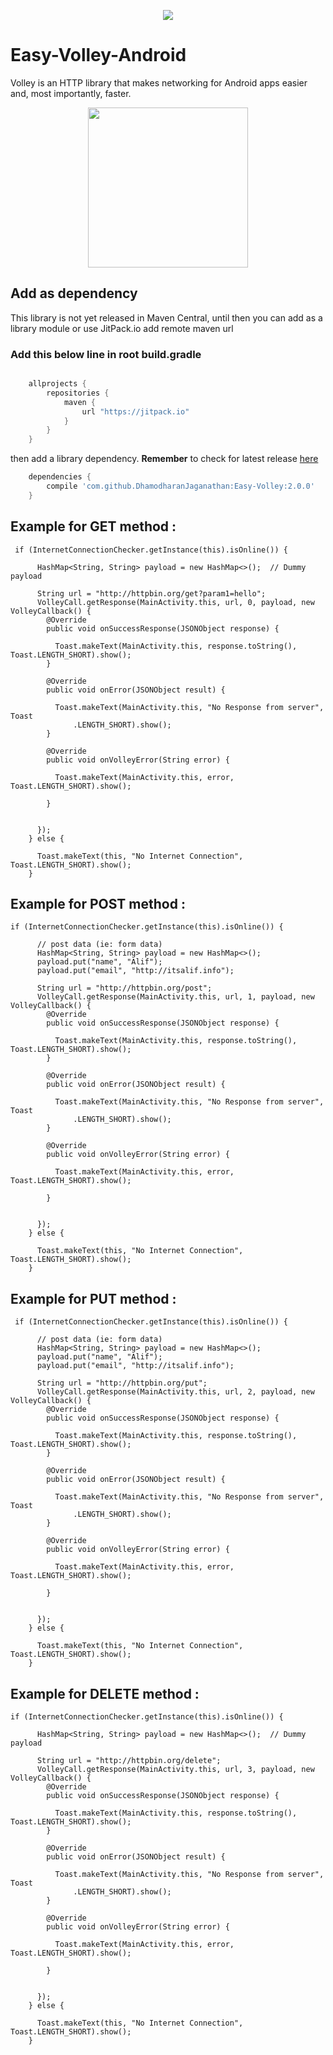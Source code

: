 <p align="center">
  <img src="https://raw.githubusercontent.com/DhamodharanJaganathan/Easy-Volley/master/Screenshots/android_banner.png">


# Easy-Volley-Android

Volley is an HTTP library that makes networking for Android apps easier and, most importantly, faster.

<p align="center">
  <img src="https://raw.githubusercontent.com/DhamodharanJaganathan/Easy-Volley/master/Screenshots/screenshot-1520146598863.jpg" width="256" >
 
</p>

## Add as dependency
This library is not yet released in Maven Central, until then you can add as a library module or use JitPack.io add remote maven url

### Add this below line in root build.gradle

```groovy

    allprojects {
        repositories {
            maven {
                url "https://jitpack.io"
            }
        }
    }
```
    
then add a library dependency. **Remember** to check for latest release [here](https://github.com/DhamodharanJaganathan/Easy-Volley/releases) 
                             
```groovy
    dependencies {
        compile 'com.github.DhamodharanJaganathan:Easy-Volley:2.0.0'
    }
```

## Example for GET method :

```grovy
 if (InternetConnectionChecker.getInstance(this).isOnline()) {

      HashMap<String, String> payload = new HashMap<>();  // Dummy payload

      String url = "http://httpbin.org/get?param1=hello";
      VolleyCall.getResponse(MainActivity.this, url, 0, payload, new VolleyCallback() {
        @Override
        public void onSuccessResponse(JSONObject response) {

          Toast.makeText(MainActivity.this, response.toString(), Toast.LENGTH_SHORT).show();
        }

        @Override
        public void onError(JSONObject result) {

          Toast.makeText(MainActivity.this, "No Response from server", Toast
              .LENGTH_SHORT).show();
        }

        @Override
        public void onVolleyError(String error) {

          Toast.makeText(MainActivity.this, error, Toast.LENGTH_SHORT).show();

        }


      });
    } else {

      Toast.makeText(this, "No Internet Connection", Toast.LENGTH_SHORT).show();
    }
```

## Example for POST method :    

```grovy
if (InternetConnectionChecker.getInstance(this).isOnline()) {

      // post data (ie: form data)
      HashMap<String, String> payload = new HashMap<>();
      payload.put("name", "Alif");
      payload.put("email", "http://itsalif.info");

      String url = "http://httpbin.org/post";
      VolleyCall.getResponse(MainActivity.this, url, 1, payload, new VolleyCallback() {
        @Override
        public void onSuccessResponse(JSONObject response) {

          Toast.makeText(MainActivity.this, response.toString(), Toast.LENGTH_SHORT).show();
        }

        @Override
        public void onError(JSONObject result) {

          Toast.makeText(MainActivity.this, "No Response from server", Toast
              .LENGTH_SHORT).show();
        }

        @Override
        public void onVolleyError(String error) {

          Toast.makeText(MainActivity.this, error, Toast.LENGTH_SHORT).show();

        }


      });
    } else {

      Toast.makeText(this, "No Internet Connection", Toast.LENGTH_SHORT).show();
    }
```

## Example for PUT method : 

```grovy
 if (InternetConnectionChecker.getInstance(this).isOnline()) {

      // post data (ie: form data)
      HashMap<String, String> payload = new HashMap<>();
      payload.put("name", "Alif");
      payload.put("email", "http://itsalif.info");

      String url = "http://httpbin.org/put";
      VolleyCall.getResponse(MainActivity.this, url, 2, payload, new VolleyCallback() {
        @Override
        public void onSuccessResponse(JSONObject response) {

          Toast.makeText(MainActivity.this, response.toString(), Toast.LENGTH_SHORT).show();
        }

        @Override
        public void onError(JSONObject result) {

          Toast.makeText(MainActivity.this, "No Response from server", Toast
              .LENGTH_SHORT).show();
        }

        @Override
        public void onVolleyError(String error) {

          Toast.makeText(MainActivity.this, error, Toast.LENGTH_SHORT).show();

        }


      });
    } else {

      Toast.makeText(this, "No Internet Connection", Toast.LENGTH_SHORT).show();
    }
```

## Example for DELETE method :

```grovy
if (InternetConnectionChecker.getInstance(this).isOnline()) {

      HashMap<String, String> payload = new HashMap<>();  // Dummy payload

      String url = "http://httpbin.org/delete";
      VolleyCall.getResponse(MainActivity.this, url, 3, payload, new VolleyCallback() {
        @Override
        public void onSuccessResponse(JSONObject response) {

          Toast.makeText(MainActivity.this, response.toString(), Toast.LENGTH_SHORT).show();
        }

        @Override
        public void onError(JSONObject result) {

          Toast.makeText(MainActivity.this, "No Response from server", Toast
              .LENGTH_SHORT).show();
        }

        @Override
        public void onVolleyError(String error) {

          Toast.makeText(MainActivity.this, error, Toast.LENGTH_SHORT).show();

        }


      });
    } else {

      Toast.makeText(this, "No Internet Connection", Toast.LENGTH_SHORT).show();
    }
```

